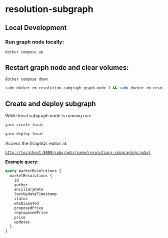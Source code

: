 # resolution-subgraph

## Local Development

### Run graph node locally:

```bash
docker compose up
```

## Restart graph node and clear volumes:

```bash
docker compose down
```

```bash
sudo docker rm resolution-subgraph_graph-node_1 && sudo docker rm resolution-subgraph_ipfs_1 && sudo docker rm resolution-subgraph_postgres_1 && sudo docker rm resolution-subgraph_ganache_1
```

## Create and deploy subgraph

While local subgraph node is running run:

```bash
yarn create-local
```

```bash
yarn deploy-local
```

Access the GraphQL editor at:

[`http://localhost:8000/subgraphs/name/resolutions-subgraph/graphql`](http://localhost:8000/subgraphs/name/resolutions-subgraph/graphql)

**Example query:**

```graphQL
query marketResolutions { 
  marketResolutions {
    id
    author
    ancillaryData
    lastUpdateTimestamp
    status
    wasDisputed
    proposedPrice
    reproposedPrice
    price
    updates
  }
}
```


